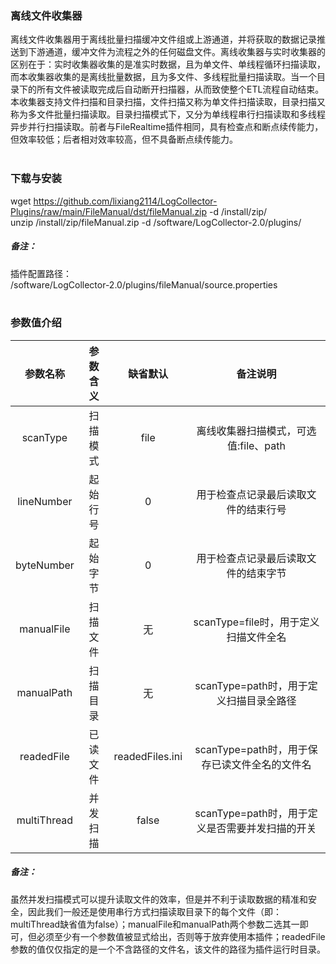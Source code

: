 ### 离线文件收集器  
离线文件收集器用于离线批量扫描缓冲文件组或上游通道，并将获取的数据记录推送到下游通道，缓冲文件为流程之外的任何磁盘文件。离线收集器与实时收集器的区别在于：实时收集器收集的是准实时数据，且为单文件、单线程循环扫描读取，而本收集器收集的是离线批量数据，且为多文件、多线程批量扫描读取。当一个目录下的所有文件被读取完成后自动断开扫描器，从而致使整个ETL流程自动结束。本收集器支持文件扫描和目录扫描，文件扫描又称为单文件扫描读取，目录扫描又称为多文件批量扫描读取。目录扫描模式下，又分为单线程串行扫描读取和多线程异步并行扫描读取。前者与FileRealtime插件相同，具有检查点和断点续传能力，但效率较低；后者相对效率较高，但不具备断点续传能力。  
​      

### 下载与安装  
wget https://github.com/lixiang2114/LogCollector-Plugins/raw/main/FileManual/dst/fileManual.zip -d /install/zip/  
unzip  /install/zip/fileManual.zip -d /software/LogCollector-2.0/plugins/    

##### 备注：  
插件配置路径：  
 /software/LogCollector-2.0/plugins/fileManual/source.properties  
​      

### 参数值介绍  
|参数名称|参数含义|缺省默认|备注说明|
|:-----:|:-------:|:-------:|:-------:|
|scanType|扫描模式|file|离线收集器扫描模式，可选值:file、path|
|lineNumber|起始行号|0|用于检查点记录最后读取文件的结束行号|
|byteNumber|起始字节|0|用于检查点记录最后读取文件的结束字节|
|manualFile|扫描文件|无|scanType=file时，用于定义扫描文件全名|
|manualPath|扫描目录|无|scanType=path时，用于定义扫描目录全路径|
|readedFile|已读文件|readedFiles.ini|scanType=path时，用于保存已读文件全名的文件名|
|multiThread|并发扫描|false|scanType=path时，用于定义是否需要并发扫描的开关|

##### 备注：  
虽然并发扫描模式可以提升读取文件的效率，但是并不利于读取数据的精准和安全，因此我们一般还是使用串行方式扫描读取目录下的每个文件（即：multiThread缺省值为false）；manualFile和manualPath两个参数二选其一即可，但必须至少有一个参数值被显式给出，否则等于放弃使用本插件；readedFile参数的值仅仅指定的是一个不含路径的文件名，该文件的路径为插件运行时目录。  
